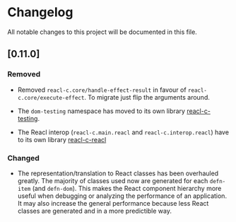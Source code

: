 # Changelog

All notable changes to this project will be documented in this file.

## [0.11.0]

### Removed

- Removed `reacl-c.core/handle-effect-result` in favour of
  `reacl-c.core/execute-effect`. To migrate just flip the arguments
  around.
  
- The `dom-testing` namespace has moved to its own library
  [reacl-c-testing](https://github.com/active-group/reacl-c-testing).
  
- The Reacl interop (`reacl-c.main.reacl` and `reacl-c.interop.reacl`)
  have to its own library
  [reacl-c-reacl](https://github.com/active-group/reacl-c-reacl)

### Changed

- The representation/translation to React classes has been overhauled
  greatly. The majority of classes used now are generated for each
  `defn-item` (and `defn-dom`). This makes the React component
  hierarchy more useful when debugging or analyzing the performance of
  an application.  It may also increase the general performance
  because less React classes are generated and in a more predictible
  way.
